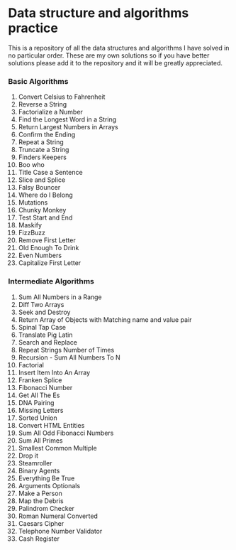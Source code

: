 # Data structure and algorithms practice

This is a repository of all the data structures and algorithms I have solved in no particular order. These are my own solutions so if you have better solutions please add it to the repository and it will be greatly appreciated.

### Basic Algorithms
1. Convert Celsius to Fahrenheit
2. Reverse a String
3. Factorialize a Number
4. Find the Longest Word in a String
5. Return Largest Numbers in Arrays
6. Confirm the Ending
7. Repeat a String 
8. Truncate a String
9. Finders Keepers
10. Boo who
11. Title Case a Sentence
12. Slice and Splice
13. Falsy Bouncer
14. Where do I Belong
15. Mutations
16. Chunky Monkey
17. Test Start and End
18. Maskify
19. FizzBuzz
20. Remove First Letter
21. Old Enough To Drink
22. Even Numbers
23. Capitalize First Letter

### Intermediate Algorithms
1. Sum All Numbers in a Range
2. Diff Two Arrays
3. Seek and Destroy
4. Return Array of Objects with Matching name and value pair
5. Spinal Tap Case
6. Translate Pig Latin
7. Search and Replace
8. Repeat Strings Number of Times
9. Recursion - Sum All Numbers To N
10. Factorial
11. Insert Item Into An Array
12. Franken Splice
13. Fibonacci Number
14. Get All The Es
15. DNA Pairing
16. Missing Letters
17. Sorted Union
18. Convert HTML Entities
19. Sum All Odd Fibonacci Numbers
20. Sum All Primes
21. Smallest Common Multiple
22. Drop it
23. Steamroller
24. Binary Agents
25. Everything Be True
26. Arguments Optionals
27. Make a Person
28. Map the Debris
29. Palindrom Checker
30. Roman Numeral Converted
31. Caesars Cipher
32. Telephone Number Validator
33. Cash Register
